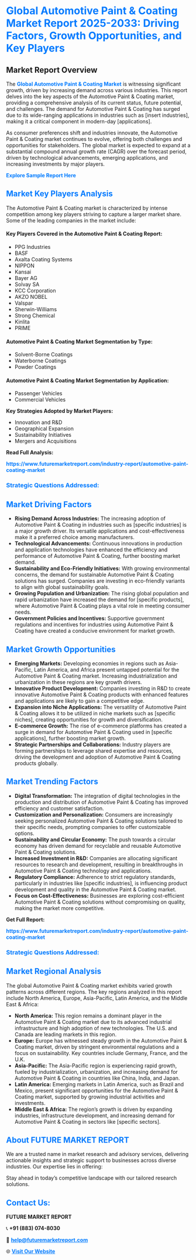 <h1 style="color: #007BFF;">Global Automotive Paint & Coating Market Report 2025-2033: Driving Factors, Growth Opportunities, and Key Players</h1>

<section id="overview">
<h2>Market Report Overview</h2>
<p>The <a href="https://www.futuremarketreport.com/industry-report/automotive-paint-coating-market" style="color: #007BFF; text-decoration: none;"><strong>Global Automotive Paint & Coating Market</strong></a> is witnessing significant growth, driven by increasing demand across various industries. This report delves into the key aspects of the Automotive Paint & Coating market, providing a comprehensive analysis of its current status, future potential, and challenges. The demand for Automotive Paint & Coating has surged due to its wide-ranging applications in industries such as [insert industries], making it a critical component in modern-day [applications].</p>
<p>As consumer preferences shift and industries innovate, the Automotive Paint & Coating market continues to evolve, offering both challenges and opportunities for stakeholders. The global market is expected to expand at a substantial compound annual growth rate (CAGR) over the forecast period, driven by technological advancements, emerging applications, and increasing investments by major players.</p>
</section>

<section id="overview">
<p><a href="https://www.futuremarketreport.com/request-sample/reportId=91227" style="color: #007BFF; text-decoration: none;"><strong>Explore Sample Report Here</strong></a></p>
</section>

<section id="key-players">
<h2 style="color: #007BFF;">Market Key Players Analysis</h2>
<p>The Automotive Paint & Coating market is characterized by intense competition among key players striving to capture a larger market share. Some of the leading companies in the market include:</p>
<h4>Key Players Covered in the Automotive Paint & Coating Report:</h4>
<ul><li>PPG Industries</li><li>BASF</li><li>Axalta Coating Systems</li><li>NIPPON</li><li>Kansai</li><li>Bayer AG</li><li>Solvay SA</li><li>KCC Corporation</li><li>AKZO NOBEL</li><li>Valspar</li><li>Sherwin-Williams</li><li>Strong Chemical</li><li>Kinlita</li><li>PRIME</li></ul>
<h4>Automotive Paint & Coating Market Segmentation by Type:</h4>
<ul><li>Solvent-Borne Coatings</li><li>Waterborne Coatings</li><li>Powder Coatings</li></ul>

<h4>Automotive Paint & Coating Market Segmentation by Application:</h4>
<ul><li>Passenger Vehicles</li><li>Commercial Vehicles</li></ul>
<p><strong>Key Strategies Adopted by Market Players:</strong></p>
<ul>
<li>Innovation and R&D</li>
<li>Geographical Expansion</li>
<li>Sustainability Initiatives</li>
<li>Mergers and Acquisitions</li>
</ul>
</section>

<section>
<p><strong>Read Full Analysis: </strong></p><a href="https://www.futuremarketreport.com/industry-report/automotive-paint-coating-market" style="color: #007BFF; text-decoration: none;"><strong>https://www.futuremarketreport.com/industry-report/automotive-paint-coating-market</strong></a>
<h3 style="color: #007BFF;">Strategic Questions Addressed:</h3>
</section>

<section id="driving-factors">
<h2 style="color: #007BFF;">Market Driving Factors</h2>
<ul>
<li><strong>Rising Demand Across Industries:</strong> The increasing adoption of Automotive Paint & Coating in industries such as [specific industries] is a major growth driver. Its versatile applications and cost-effectiveness make it a preferred choice among manufacturers.</li>
<li><strong>Technological Advancements:</strong> Continuous innovations in production and application technologies have enhanced the efficiency and performance of Automotive Paint & Coating, further boosting market demand.</li>
<li><strong>Sustainability and Eco-Friendly Initiatives:</strong> With growing environmental concerns, the demand for sustainable Automotive Paint & Coating solutions has surged. Companies are investing in eco-friendly variants to align with global sustainability goals.</li>
<li><strong>Growing Population and Urbanization:</strong> The rising global population and rapid urbanization have increased the demand for [specific products], where Automotive Paint & Coating plays a vital role in meeting consumer needs.</li>
<li><strong>Government Policies and Incentives:</strong> Supportive government regulations and incentives for industries using Automotive Paint & Coating have created a conducive environment for market growth.</li>
</ul>
</section>

<section id="growth-opportunities">
<h2 style="color: #007BFF;">Market Growth Opportunities</h2>
<ul>
<li><strong>Emerging Markets:</strong> Developing economies in regions such as Asia-Pacific, Latin America, and Africa present untapped potential for the Automotive Paint & Coating market. Increasing industrialization and urbanization in these regions are key growth drivers.</li>
<li><strong>Innovative Product Development:</strong> Companies investing in R&D to create innovative Automotive Paint & Coating products with enhanced features and applications are likely to gain a competitive edge.</li>
<li><strong>Expansion into Niche Applications:</strong> The versatility of Automotive Paint & Coating allows it to be utilized in niche markets such as [specific niches], creating opportunities for growth and diversification.</li>
<li><strong>E-commerce Growth:</strong> The rise of e-commerce platforms has created a surge in demand for Automotive Paint & Coating used in [specific applications], further boosting market growth.</li>
<li><strong>Strategic Partnerships and Collaborations:</strong> Industry players are forming partnerships to leverage shared expertise and resources, driving the development and adoption of Automotive Paint & Coating products globally.</li>
</ul>
</section>

<section id="trending-factors">
<h2 style="color: #007BFF;">Market Trending Factors</h2>
<ul>
<li><strong>Digital Transformation:</strong> The integration of digital technologies in the production and distribution of Automotive Paint & Coating has improved efficiency and customer satisfaction.</li>
<li><strong>Customization and Personalization:</strong> Consumers are increasingly seeking personalized Automotive Paint & Coating solutions tailored to their specific needs, prompting companies to offer customizable options.</li>
<li><strong>Sustainability and Circular Economy:</strong> The push towards a circular economy has driven demand for recyclable and reusable Automotive Paint & Coating solutions.</li>
<li><strong>Increased Investment in R&D:</strong> Companies are allocating significant resources to research and development, resulting in breakthroughs in Automotive Paint & Coating technology and applications.</li>
<li><strong>Regulatory Compliance:</strong> Adherence to strict regulatory standards, particularly in industries like [specific industries], is influencing product development and quality in the Automotive Paint & Coating market.</li>
<li><strong>Focus on Cost-Effectiveness:</strong> Businesses are exploring cost-efficient Automotive Paint & Coating solutions without compromising on quality, making the market more competitive.</li>
</ul>
</section>

<section>
<p><strong>Get Full Report: </strong></p><a href="https://www.futuremarketreport.com/industry-report/automotive-paint-coating-market" style="color: #007BFF; text-decoration: none;"><strong>https://www.futuremarketreport.com/industry-report/automotive-paint-coating-market</strong></a>
<h3 style="color: #007BFF;">Strategic Questions Addressed:</h3>
</section>


<section id="regional-analysis">
<h2 style="color: #007BFF;">Market Regional Analysis</h2>
<p>The global Automotive Paint & Coating market exhibits varied growth patterns across different regions. The key regions analyzed in this report include North America, Europe, Asia-Pacific, Latin America, and the Middle East & Africa:</p>
<ul>
<li><strong>North America:</strong> This region remains a dominant player in the Automotive Paint & Coating market due to its advanced industrial infrastructure and high adoption of new technologies. The U.S. and Canada are leading markets in this region.</li>
<li><strong>Europe:</strong> Europe has witnessed steady growth in the Automotive Paint & Coating market, driven by stringent environmental regulations and a focus on sustainability. Key countries include Germany, France, and the U.K.</li>
<li><strong>Asia-Pacific:</strong> The Asia-Pacific region is experiencing rapid growth, fueled by industrialization, urbanization, and increasing demand for Automotive Paint & Coating in countries like China, India, and Japan.</li>
<li><strong>Latin America:</strong> Emerging markets in Latin America, such as Brazil and Mexico, present significant opportunities for the Automotive Paint & Coating market, supported by growing industrial activities and investments.</li>
<li><strong>Middle East & Africa:</strong> The region’s growth is driven by expanding industries, infrastructure development, and increasing demand for Automotive Paint & Coating in sectors like [specific sectors].</li>
</ul>
</section>

<footer>
<h2 style="color: #007BFF;">About FUTURE MARKET REPORT</h2>
<p>We are a trusted name in market research and advisory services, delivering actionable insights and strategic support to businesses across diverse industries. Our expertise lies in offering:</p>

<p>Stay ahead in today’s competitive landscape with our tailored research solutions.</p>

<h2 style="color: #007BFF;">Contact Us:</h2>
<p><strong>FUTURE MARKET REPORT</strong></p>
<p>📞 <strong>+91 (883) 074-8030</strong></p>
<p>📧 <strong><a href="mailto:help@futuremarketreport.com" style="color: #007BFF;">help@futuremarketreport.com</a></strong></p>
<p>🌐 <strong><a href="https://www.futuremarketreport.com/" style="color: #007BFF;">Visit Our Website</a></strong></p>
</footer>